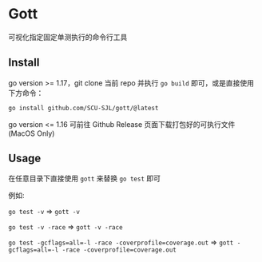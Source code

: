 # Gott

可视化指定固定单测执行的命令行工具

## Install

go version >= 1.17，git clone 当前 repo 并执行 `go build` 即可，或是直接使用下方命令：

```sh
go install github.com/SCU-SJL/gott/@latest
```

go version <= 1.16 可前往 Github Release 页面下载打包好的可执行文件(MacOS Only)



## Usage

在任意目录下直接使用 `gott` 来替换 `go test` 即可

例如:

`go test -v` => `gott -v`

`go test -v -race` => `gott -v -race`

`go test -gcflags=all=-l -race -coverprofile=coverage.out` => `gott -gcflags=all=-l -race -coverprofile=coverage.out`
